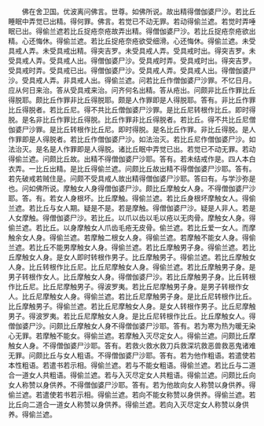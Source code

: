 <!-- { "loadSidebar": true } -->
　　佛在舍卫国。优波离问佛言。世尊。如佛所说。故出精得僧伽婆尸沙。若比丘睡眠中弄觉已出精。得何罪。佛言。若觉已不动无罪。若动得偷兰遮。若觉时弄唾眠已出。得偷兰遮若比丘捉疮奈疮故弄出精。得僧伽婆尸沙。若比丘捉疮奈疮欲出精。心还悔休。得偷兰遮。若比丘捉疮奈疮欲受细滑。心还悔休。得偷兰遮。未受具戒人弄。未受具戒出精。得突吉罗。未受具戒人弄。受具戒时出。得突吉罗。未受具戒人弄。受具戒人出。得僧伽婆尸沙。受具戒时弄。受具戒时出。得突吉罗。受具戒时弄。受具戒已出。得僧伽婆尸沙。受具戒人弄。受具戒人出。得僧伽婆尸沙。受具戒人弄。非具戒人出。得偷兰遮。问若比丘作僧伽婆尸沙罪。不忆日月。应从何日来治。答从受具戒来治。问齐何名出精。答从疮出。问颇非比丘作罪比丘得脱耶。颇比丘作罪非比丘得脱耶。颇是人作罪即是人得脱耶。答有。非比丘作罪比丘得脱者。若比丘尼。得不共比丘僧伽婆尸沙罪。是比丘尼转根作比丘。即时得脱。是名非比丘作罪比丘得脱。比丘作罪非比丘得脱者。若比丘。得不共比丘尼僧伽婆尸沙罪。是比丘转根作比丘尼。即时得脱。是名比丘作罪。非比丘得脱。是人作罪即是人得脱者。若比丘作僧伽婆尸沙。如法治灭。若比丘尼作僧伽婆尸沙。如法治灭。是名是人作罪即是人得脱。诸比丘眠中弄觉已出。若觉已不动无罪。若动得偷兰遮。问颇比丘故。出精不得僧伽婆尸沙耶。答有。若未结戒作是。四人本白衣弄。一比丘出精。是比丘得偷兰遮。问颇比丘故出精不得僧伽婆尸沙耶。答有。若先破戒若贼住是。问颇不受具戒人故出精得僧伽婆尸沙耶。答曰有。与学沙弥是也。问如佛所说。摩触女人身得僧伽婆尸沙。颇比丘摩触女人身。不得僧伽婆尸沙耶。答。有。若女人身根坏。比丘摩触。得偷兰遮。若比丘身根坏摩触女人。得偷兰遮。若比丘与女人期。疑是不是。若是摩触。得僧伽婆尸沙。疑是人非人。若是人女摩触。得僧伽婆尸沙。若比丘。以爪以齿以毛以疮以无肉骨。摩触女人身。得偷兰遮。若比丘。以身摩触女人爪齿毛疮无皮骨。偷兰遮。若比丘爱一女人。而摩触余女人身。得偷兰遮。若摩触二根女人身。得偷兰遮。若摩触不能女人身。得偷兰遮。若比丘不能男摩触女人身。得偷兰遮。若比丘摩触男子身。得偷兰遮。若比丘摩触女人身。是女人即时转根作男子。比丘摩触男子。得偷兰遮。若比丘摩触女人身。比丘转根作比丘尼。比丘尼摩触女人身。得偷兰遮。若比丘摩触男子身。是男子转根作女人。比丘摩触女人身。得僧伽婆尸沙。若比丘摩触男子身。比丘转根作比丘尼。比丘尼摩触男子。得波罗夷。若比丘尼摩触男子身。是男子转根作女人。比丘尼摩触女人身。得偷兰遮。若比丘尼摩触男子身。是比丘尼转根作比丘。比丘摩触男子。得偷兰遮。若比丘尼摩触女人身。是女人转根作男子。比丘尼摩触男子。得波罗夷。若比丘尼摩触女人身。是比丘尼转根作比丘。比丘摩触女人。得僧伽婆尸沙。问颇比丘摩触女人身不得僧伽婆尸沙耶。答有。若为寒为热为暖无染心无罪。若摩触不能女。得偷兰遮。若摩触入灭尽定女人。得偷兰遮。问颇比丘摩触女人身。不得僧伽婆尸沙耶。答有。若救火救水救刀兵救深坑救恶兽救恶鬼诸难无罪。问颇比丘与女人粗语。不得僧伽婆尸沙耶。答有。若为他作粗语。若遣使若本性粗语。若遣书若示相。得偷兰遮。若与不能女粗语。得偷兰遮。若比丘与二道合一道女人共粗语。得偷兰遮。若与入灭尽定女人共粗语。得偷兰遮。问颇比丘向女人称赞以身供养。不得僧伽婆尸沙耶。答有。若为他故向女人称赞以身供养。得偷兰遮。若遣使若书若示相。得偷兰遮。若向不能女称赞以身供养。得偷兰遮。若比丘向二道合一道女人称赞以身供养。得偷兰遮。若向入灭尽定女人称赞以身供养。得偷兰遮。
